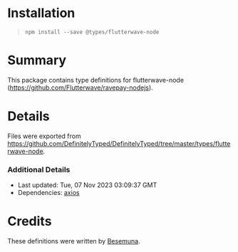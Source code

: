 # Installation
> `npm install --save @types/flutterwave-node`

# Summary
This package contains type definitions for flutterwave-node (https://github.com/Flutterwave/ravepay-nodejs).

# Details
Files were exported from https://github.com/DefinitelyTyped/DefinitelyTyped/tree/master/types/flutterwave-node.

### Additional Details
 * Last updated: Tue, 07 Nov 2023 03:09:37 GMT
 * Dependencies: [axios](https://npmjs.com/package/axios)

# Credits
These definitions were written by [Besemuna](https://github.com/besemuna).
